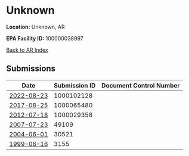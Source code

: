 # Unknown

**Location:** Unknown, AR

**EPA Facility ID:** 100000038997

[Back to AR Index](../../index.md)

## Submissions

| Date | Submission ID | Document Control Number |
|------|--------------|-------------------------|
| [2022-08-23](submissions/1000102128.md) | 1000102128 |  |
| [2017-08-25](submissions/1000065480.md) | 1000065480 |  |
| [2012-07-18](submissions/1000029358.md) | 1000029358 |  |
| [2007-07-23](submissions/49109.md) | 49109 |  |
| [2004-06-01](submissions/30521.md) | 30521 |  |
| [1999-06-16](submissions/3155.md) | 3155 |  |
